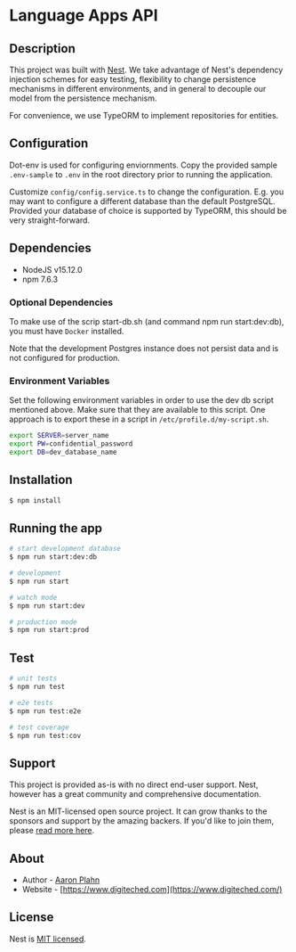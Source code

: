 # Language Apps API

## Description

This project was built with [Nest](https://github.com/nestjs/nest). We take advantage of Nest's dependency injection schemes for easy testing, flexibility to change persistence mechanisms in different environments, and in general to decouple our model from the persistence mechanism.

For convenience, we use TypeORM to implement repositories for entities.

## Configuration

Dot-env is used for configuring enviornments. Copy the provided sample `.env-sample` to `.env` in the root directory prior to running the application.

Customize `config/config.service.ts` to change the configuration. E.g. you may want to configure a different database than the default PostgreSQL. Provided your database of choice is supported by TypeORM, this should be very straight-forward.

## Dependencies

- NodeJS v15.12.0
- npm 7.6.3

### Optional Dependencies

To make use of the scrip start-db.sh (and command npm run start:dev:db), you must have `Docker` installed.

Note that the development Postgres instance does not persist data and is not configured for production.

### Environment Variables

Set the following environment variables in order to use the dev db script mentioned above. Make sure that they are available to this script. One approach is to export these in a script in `/etc/profile.d/my-script.sh`.

```my-script.sh
export SERVER=server_name
export PW=confidential_password
export DB=dev_database_name
```

## Installation

```bash
$ npm install
```

## Running the app

```bash
# start development database
$ npm run start:dev:db

# development
$ npm run start

# watch mode
$ npm run start:dev

# production mode
$ npm run start:prod
```

## Test

```bash
# unit tests
$ npm run test

# e2e tests
$ npm run test:e2e

# test coverage
$ npm run test:cov
```

## Support

This project is provided as-is with no direct end-user support. Nest, however has a great community and comprehensive documentation.

Nest is an MIT-licensed open source project. It can grow thanks to the sponsors and support by the amazing backers. If you'd like to join them, please [read more here](https://docs.nestjs.com/support).

## About

- Author - [Aaron Plahn](https://github.com/aaron-plahn)
- Website - [https://www.digiteched.com](https://www.digiteched.com/)

## License

Nest is [MIT licensed](LICENSE).
